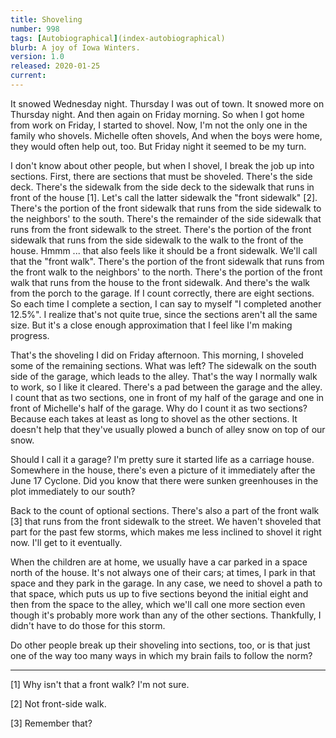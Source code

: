 ```yaml
---
title: Shoveling
number: 998
tags: [Autobiographical](index-autobiographical)
blurb: A joy of Iowa Winters.
version: 1.0
released: 2020-01-25
current:
---
```

It snowed Wednesday night.  Thursday I was out of town.  It snowed more
on Thursday night.  And then again on Friday morning.  So when I got home
from work on Friday, I started to shovel.  Now, I'm not the only one in
the family who shovels.  Michelle often shovels,  And when the boys were
home, they would often help out, too.  But Friday night it seemed to be
my turn.

I don't know about other people, but when I shovel, I break the job
up into sections.  First, there are sections that must be shoveled.
There's the side deck.  There's the sidewalk from the side deck to
the sidewalk that runs in front of the house [1].  Let's call the
latter sidewalk the "front sidewalk" [2].  There's the portion of
the front sidewalk that runs from the side sidewalk to the neighbors'
to the south.  There's the remainder of the side sidewalk that runs
from the front sidewalk to the street.  There's the portion of the
front sidewalk that runs from the side sidewalk to the walk to the
front of the house.  Hmmm ... that also feels like it should be a
front sidewalk. We'll call that the "front walk".  There's the
portion of the front sidewalk that runs from the front walk to
the neighbors' to the north.  There's the portion of the front walk
that runs from the house to the front sidewalk.  And there's the
walk from the porch to the garage.  If I count correctly, there are
eight sections.  So each time I complete a section, I can say to
myself "I completed another 12.5%".  I realize that's not quite true,
since the sections aren't all the same size.  But it's a close enough
approximation that I feel like I'm making progress.

That's the shoveling I did on Friday afternoon.  This morning, I
shoveled some of the remaining sections.  What was left?  The
sidewalk on the south side of the garage, which leads to the alley.
That's the way I normally walk to work, so I like it cleared.
There's a pad between the garage and the alley.  I count
that as two sections, one in front of my half of the garage and one
in front of Michelle's half of the garage.  Why do I count it
as two sections?  Because each takes at least as long to shovel as
the other sections.  It doesn't help that they've usually plowed a
bunch of alley snow on top of our snow.

Should I call it a garage?  I'm pretty sure it started life as a
carriage house.  Somewhere in the house, there's even a picture of
it immediately after the June 17 Cyclone.  Did you know that there
were sunken greenhouses in the plot immediately to our south?

Back to the count of optional sections.  There's also a part of the
front walk [3] that runs from the front sidewalk to the street.  We
haven't shoveled that part for the past few storms, which makes me
less inclined to shovel it right now.  I'll get to it eventually.

When the children are at home, we usually have a car parked in a
space north of the house.  It's not always one of their cars; at
times, I park in that space and they park in the garage.  In any
case, we need to shovel a path to that space, which puts us up
to five sections beyond the initial eight and then from the space
to the alley, which we'll call one more section even though it's
probably more work than any of the other sections.  Thankfully, I
didn't have to do those for this storm.

Do other people break up their shoveling into sections, too, or is
that just one of the way too many ways in which my brain fails to
follow the norm?

---

[1] Why isn't that a front walk? I'm not sure.

[2] Not front-side walk.

[3] Remember that?

